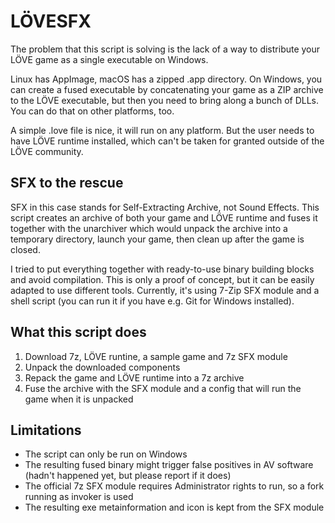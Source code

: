 # LÖVESFX

The problem that this script is solving is the lack of a way to distribute your LÖVE game as a single executable on Windows.

Linux has AppImage, macOS has a zipped .app directory. On Windows, you can create a fused executable by concatenating your game as a ZIP archive to the LÖVE executable, but then you need to bring along a bunch of DLLs. You can do that on other platforms, too.

A simple .love file is nice, it will run on any platform. But the user needs to have LÖVE runtime installed, which can't be taken for granted outside of the LÖVE community.

## SFX to the rescue

SFX in this case stands for Self-Extracting Archive, not Sound Effects. This script creates an archive of both your game and LÖVE runtime and fuses it together with the unarchiver which would unpack the archive into a temporary directory, launch your game, then clean up after the game is closed.

I tried to put everything together with ready-to-use binary building blocks and avoid compilation. This is only a proof of concept, but it can be easily adapted to use different tools. Currently, it's using 7-Zip SFX module and a shell script (you can run it if you have e.g. Git for Windows installed).

## What this script does

1. Download 7z, LÖVE runtine, a sample game and 7z SFX module
2. Unpack the downloaded components
3. Repack the game and LÖVE runtime into a 7z archive
4. Fuse the archive with the SFX module and a config that will run the game when it is unpacked

## Limitations

- The script can only be run on Windows
- The resulting fused binary might trigger false positives in AV software (hadn't happened yet, but please report if it does)
- The official 7z SFX module requires Administrator rights to run, so a fork running as invoker is used
- The resulting exe metainformation and icon is kept from the SFX module
